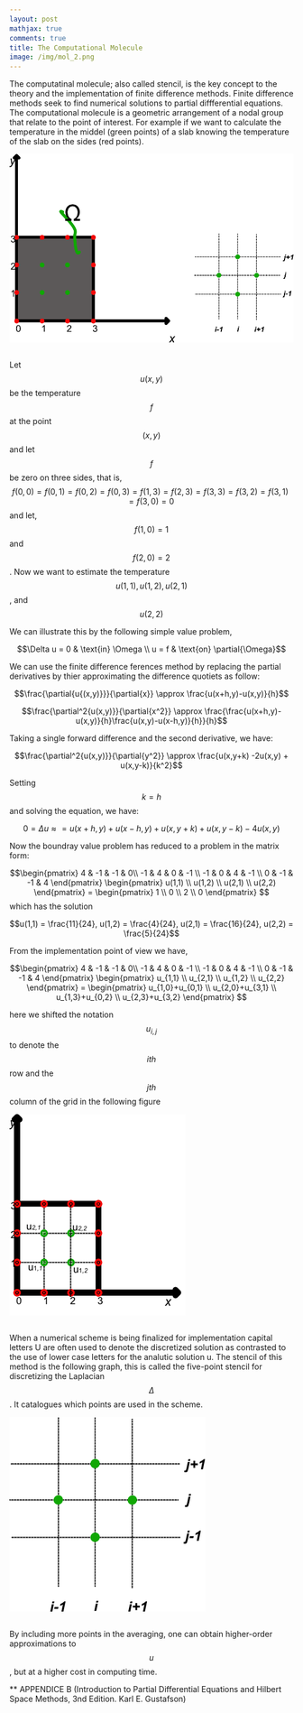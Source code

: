 ```yaml
---
layout: post
mathjax: true
comments: true
title: The Computational Molecule
image: /img/mol_2.png
---
```

<style type="text/css">
.tg  {border-collapse:collapse;border-spacing:0;}
.tg td{border-color:black;border-style:solid;border-width:0px;font-family:Arial, sans-serif;font-size:14px;
  overflow:hidden;padding:10px 5px;word-break:normal;}
.tg th{border-color:black;border-style:solid;border-width:0px;font-family:Arial, sans-serif;font-size:14px;
  font-weight:normal;overflow:hidden;padding:10px 5px;word-break:normal;}
.tg .tg-0pky{border-color:inherit;text-align:left;vertical-align:top}
</style>

The computatinal molecule; also called stencil, is the key concept to the theory and the implementation of finite difference methods. 
Finite difference methods seek to find numerical solutions to partial diffferential equations. The computational molecule is a geometric arrangement of a nodal group that relate to the point of interest.  For example if we want to calculate the temperature in the middel (green points) of a slab knowing the temperature of the slab on the sides (red points).

<table class="tg">
  <tr>
    <img src="/img/mol_1.png" alt="p1">
  </tr>
 </table>

Let $$u(x,y)$$ be the temperature $$f$$ at the point $$(x,y)$$ and let $$f$$ be zero on three sides, that is, $$f(0,0) = f(0,1) = f(0,2) = f(0,3) = f(1,3) = f(2,3) = f(3,3)
= f(3,2) = f(3,1) = f(3,0) = 0$$ and let, $$f(1,0) = 1$$ and $$f(2,0) = 2$$.  Now we want to estimate the temperature $$u(1,1), u(1,2), u(2,1)$$, and $$u(2,2)$$

We can illustrate this by the following simple value problem,


$$\Delta u = 0 & \text{in} \Omega \\
    u = f & \text{on} \partial{\Omega}$$
 

We can use the finite difference ferences method by replacing the partial derivatives by thier approximating the difference quotiets as follow:

$$\frac{\partial{u{(x,y)}}}{\partial{x}} \approx \frac{u(x+h,y)-u(x,y)}{h}$$

$$\frac{\partial^2{u(x,y)}}{\partial{x^2}} \approx \frac{\frac{u(x+h,y)-u(x,y)}{h}\frac{u(x,y)-u(x-h,y)}{h}}{h}$$

Taking a single forward difference and the second derivative, we have:

$$\frac{\partial^2{u(x,y)}}{\partial{y^2}} \approx \frac{u(x,y+k) -2u(x,y) + u(x,y-k)}{k^2}$$

Setting $$k=h$$ and solving the equation, we have:

$$0 = \Delta{u} \approx = u(x+h,y) + u(x-h,y) + u(x,y+k) + u(x,y-k) - 4u(x,y)$$

Now the boundray value problem has reduced to a problem in the matrix form:

$$\begin{pmatrix}
4 & -1 & -1 & 0\\
-1 & 4 & 0 & -1 \\
-1 & 0 & 4 & -1 \\
0 & -1 & -1 & 4
\end{pmatrix}
\begin{pmatrix} 
u(1,1) \\ u(1,2) \\ u(2,1) \\ u(2,2)
\end{pmatrix} = 
\begin{pmatrix} 
1 \\ 0 \\ 2 \\ 0
\end{pmatrix}
$$
which has the solution 

$$u(1,1) = \frac{11}{24},  u(1,2) = \frac{4}{24},  u(2,1) = \frac{16}{24},  u(2,2) = \frac{5}{24}$$

From the implementation point of view we have,

$$\begin{pmatrix}
4 & -1 & -1 & 0\\
-1 & 4 & 0 & -1 \\
-1 & 0 & 4 & -1 \\
0 & -1 & -1 & 4
\end{pmatrix}
\begin{pmatrix} 
u_{1,1} \\ u_{2,1} \\ u_{1,2} \\ u_{2,2}
\end{pmatrix} = 
\begin{pmatrix} 
u_{1,0}+u_{0,1} \\ u_{2,0}+u_{3,1} \\ u_{1,3}+u_{0,2} \\ u_{2,3}+u_{3,2}
\end{pmatrix}
$$

here we shifted the notation $$u_{i,j}$$ to denote the $$ith$$ row and the $$jth$$ column of the grid in the following figure

<table class="tg">
  <tr>
    <img src="/img/mol_3.png" alt="p1">
  </tr>
 </table>

When a numerical scheme is being finalized for implementation capital letters U are often used to denote the discretized solution as contrasted to the use of lower case letters for the analutic solution u. The stencil of this method is the following graph, this is called the five-point stencil for discretizing the Laplacian $$\Delta$$.  It catalogues which points are used in the scheme. 
<table class="tg">
  <tr>
    <img src="/img/mol_2.png" alt="p1">
  </tr>
 </table>
 
 By including more points in the averaging, one can obtain higher-order approximations to $$u$$, but at a higher cost in computing time. 
 

** APPENDICE B (Introduction to Partial Differential Equations and Hilbert Space Methods, 3nd Edition. Karl E. Gustafson)

















